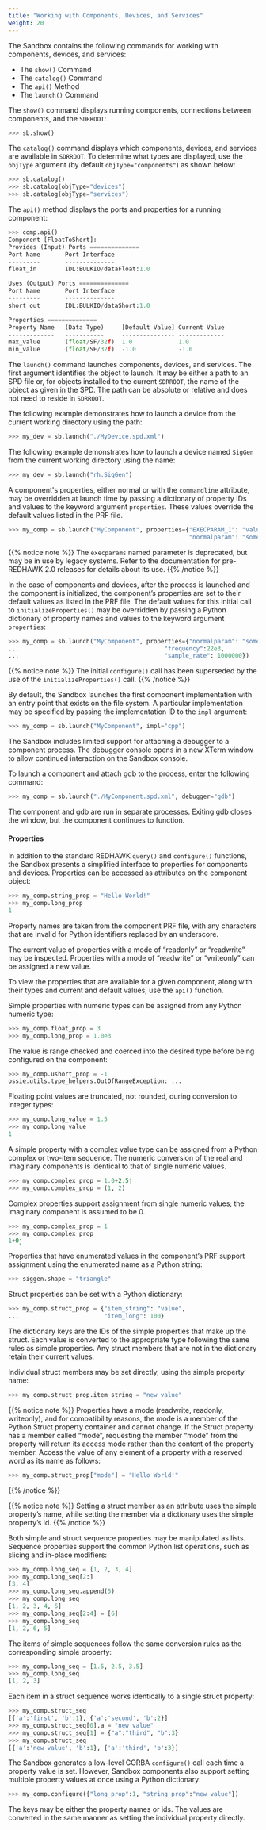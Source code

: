 ```yaml
---
title: "Working with Components, Devices, and Services"
weight: 20
---
```


The Sandbox contains the following commands for working with components, devices, and services:

  - The `show()` Command
  - The `catalog()` Command
  - The `api()` Method
  - The `launch()` Command

The `show()` command displays running components, connections between components, and the `SDRROOT`:

```py
>>> sb.show()
```

The `catalog()` command displays which components, devices, and services are available in `SDRROOT`. To determine what types are displayed, use the `objType` argument (by default `objType="components"`) as shown below:

```py
>>> sb.catalog()
>>> sb.catalog(objType="devices")
>>> sb.catalog(objType="services")
```

The `api()` method displays the ports and properties for a running component:

```py
>>> comp.api()
Component [FloatToShort]:
Provides (Input) Ports ==============
Port Name       Port Interface
---------       --------------
float_in        IDL:BULKIO/dataFloat:1.0

Uses (Output) Ports ==============
Port Name       Port Interface
---------       --------------
short_out       IDL:BULKIO/dataShort:1.0

Properties ==============
Property Name   (Data Type)     [Default Value] Current Value
-------------   -----------     --------------- -------------
max_value       (float/SF/32f)  1.0             1.0
min_value       (float/SF/32f)  -1.0            -1.0
```

The `launch()` command launches components, devices, and services. The first argument identifies the object to launch. It may be either a path to an SPD file or, for objects installed to the current `SDRROOT`, the name of the object as given in the SPD. The path can be absolute or relative and does not need to reside in `SDRROOT`.

The following example demonstrates how to launch a device from the current working directory using the path:

```py
>>> my_dev = sb.launch("./MyDevice.spd.xml")
```

The following example demonstrates how to launch a device named `SigGen` from the current working directory using the name:

```py
>>> my_dev = sb.launch("rh.SigGen")
```

A component's properties, either normal or with the `commandline` attribute, may be overridden at launch time by passing a dictionary of property IDs and values to the keyword argument `properties`. These values override the default values listed in the PRF file.

```py
>>> my_comp = sb.launch("MyComponent", properties={"EXECPARAM_1": "value",
                                                   "normalparam": "somevalue"})
```
{{% notice note %}}
The `execparams` named parameter is deprecated, but may be in use by legacy systems.  Refer to the documentation for pre-REDHAWK 2.0 releases for details about its use.
{{% /notice %}}

In the case of components and devices, after the process is launched and the component is initialized, the component’s properties are set to their default values as listed in the PRF file. The default values for this initial call to `initializeProperties()` may be overridden by passing a Python dictionary of property names and values to the keyword argument `properties`:

```py
>>> my_comp = sb.launch("MyComponent", properties={"normalparam": "somevalue",
...                                         "frequency":22e3,
...                                         "sample_rate": 1000000})
```

{{% notice note %}}
The initial `configure()` call has been superseded by the use of the `initializeProperties()` call.
{{% /notice %}}

By default, the Sandbox launches the first component implementation with an entry point that exists on the file system. A particular implementation may be specified by passing the implementation ID to the `impl` argument:

```py
>>> my_comp = sb.launch("MyComponent", impl="cpp")
```

The Sandbox includes limited support for attaching a debugger to a component process. The debugger console opens in a new XTerm window to allow continued interaction on the Sandbox console.

To launch a component and attach gdb to the process, enter the following command:

```py
>>> my_comp = sb.launch("./MyComponent.spd.xml", debugger="gdb")
```

The component and gdb are run in separate processes. Exiting gdb closes the window, but the component continues to function.

#### Properties

In addition to the standard REDHAWK `query()` and `configure()` functions, the Sandbox presents a simplified interface to properties for components and devices. Properties can be accessed as attributes on the component object:

```py
>>> my_comp.string_prop = "Hello World!"
>>> my_comp.long_prop
1
```

Property names are taken from the component PRF file, with any characters that are invalid for Python identifiers replaced by an underscore.

The current value of properties with a mode of “readonly” or “readwrite” may be inspected. Properties with a mode of “readwrite” or “writeonly” can be assigned a new value.

To view the properties that are available for a given component, along with their types and current and default values, use the `api()` function.

Simple properties with numeric types can be assigned from any Python numeric type:

```py
>>> my_comp.float_prop = 3
>>> my_comp.long_prop = 1.0e3
```

The value is range checked and coerced into the desired type before being configured on the component:

```py
>>> my_comp.ushort_prop = -1
ossie.utils.type_helpers.OutOfRangeException: ...
```

Floating point values are truncated, not rounded, during conversion to integer types:

```py
>>> my_comp.long_value = 1.5
>>> my_comp.long_value
1
```

A simple property with a complex value type can be assigned from a Python complex or two-item sequence. The numeric conversion of the real and imaginary components is identical to that of single numeric values.

```py
>>> my_comp.complex_prop = 1.0+2.5j
>>> my_comp.complex_prop = (1, 2)
```

Complex properties support assignment from single numeric values; the imaginary component is assumed to be 0.

```py
>>> my_comp.complex_prop = 1
>>> my_comp.complex_prop
1+0j
```

Properties that have enumerated values in the component’s PRF support assignment using the enumerated name as a Python string:

```py
>>> siggen.shape = "triangle"
```

Struct properties can be set with a Python dictionary:

```py
>>> my_comp.struct_prop = {"item_string": "value",
...                        "item_long": 100}
```

The dictionary keys are the IDs of the simple properties that make up the struct. Each value is converted to the appropriate type following the same rules as simple properties. Any struct members that are not in the dictionary retain their current values.

Individual struct members may be set directly, using the simple property name:

```py
>>> my_comp.struct_prop.item_string = "new value"
```

{{% notice note %}}
Properties have a mode (readwrite, readonly, writeonly), and for compatibility reasons, the mode is a member of the Python Struct property container and cannot change. If the Struct property has a member called “mode”, requesting the member “mode” from the property will return its access mode rather than the content of the property member. Access the value of any element of a property with a reserved word as its name as follows:
```py
>>> my_comp.struct_prop["mode"] = "Hello World!"
```
{{% /notice %}}

{{% notice note %}}
Setting a struct member as an attribute uses the simple property’s name, while setting the member via a dictionary uses the simple property’s id.
{{% /notice %}}

Both simple and struct sequence properties may be manipulated as lists. Sequence properties support the common Python list operations, such as slicing and in-place modifiers:

```py
>>> my_comp.long_seq = [1, 2, 3, 4]
>>> my_comp.long_seq[2:]
[3, 4]
>>> my_comp.long_seq.append(5)
>>> my_comp.long_seq
[1, 2, 3, 4, 5]
>>> my_comp.long_seq[2:4] = [6]
>>> my_comp.long_seq
[1, 2, 6, 5]
```

The items of simple sequences follow the same conversion rules as the corresponding simple property:

```py
>>> my_comp.long_seq = [1.5, 2.5, 3.5]
>>> my_comp.long_seq
[1, 2, 3]
```

Each item in a struct sequence works identically to a single struct property:

```py
>>> my_comp.struct_seq
[{'a':'first', 'b':1}, {'a':'second', 'b':2}]
>>> my_comp.struct_seq[0].a = "new value"
>>> my_comp.struct_seq[1] = {"a":"third", "b":3}
>>> my_comp.struct_seq
[{'a':'new value', 'b':1}, {'a':'third', 'b':3}]
```

The Sandbox generates a low-level CORBA `configure()` call each time a property value is set. However, Sandbox components also support setting multiple property values at once using a Python dictionary:

```py
>>> my_comp.configure({"long_prop":1, "string_prop":"new value"})
```

The keys may be either the property names or ids. The values are converted in the same manner as setting the individual property directly.
